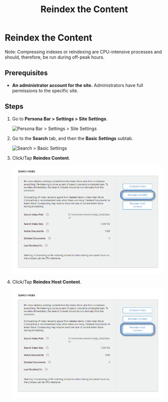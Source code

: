 ﻿---
uid: reindex-content
locale: en
title: Reindex the Content
dnneditions: DNN Platform,Evoq Content,Evoq Engage
dnnversion: 09.02.00
related-topics: compress-indexes
---

# Reindex the Content

Note: Compressing indexes or reindexing are CPU-intensive processes and should, therefore, be run during off-peak hours.

## Prerequisites

*   **An administrator account for the site.** Administrators have full permissions to the specific site.

## Steps

1.  Go to **Persona Bar \> Settings \> Site Settings**.
    
    ![Persona Bar > Settings > Site Settings](/images/scr-pbar-host-Settings-E91.png)
    
2.  Go to the **Search** tab, and then the **Basic Settings** subtab.
    
    ![Search > Basic Settings](/images/scr-pbtabs-host-Settings-SiteSettings-Search-BasicSettings-E90.png)
    
3.  Click/Tap **Reindex Content**.
    
      
    
    ![](/images/scr-SiteSettings-Search-BasicSettings-index-reindex-content-E90.png)
    
      
    
4.  Click/Tap **Reindex Host Content**.
    
      
    
    ![](/images/scr-SiteSettings-Search-BasicSettings-index-reindex-host-content-E90.png)
